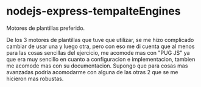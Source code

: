 # nodejs-express-tempalteEngines

Motores de plantillas preferido.

De los 3 motores de plantillas que tuve que utilizar, se me hizo complicado cambiar de usar una y luego otra, pero con eso me di cuenta
que al menos para las cosas sencillas del ejercicio, me acomode mas con "PUG JS" ya que era muy sencillo en cuanto a configuracion e implementacion,
tambien me acomode mas con su documentacion. Supongo que para cosas mas avanzadas podria acomodarme con alguna de las otras 2 que se me hicieron mas
robustas.
